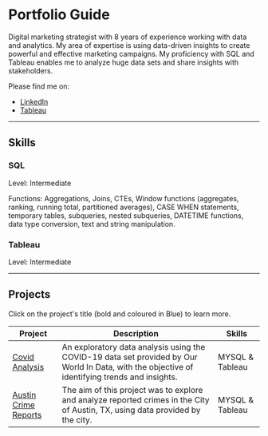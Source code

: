 # Portfolio Guide

Digital marketing strategist with 8 years of experience working with data and analytics. My area of expertise is using data-driven insights to create powerful and effective marketing campaigns. My proficiency with SQL and Tableau enables me to analyze huge data sets and share insights with stakeholders.

Please find me on:
- [LinkedIn](https://www.example.com](https://www.linkedin.com/in/scottcombes83/))
- [Tableau](https://public.tableau.com/app/profile/scott.combes)

---
## Skills

### SQL
Level: Intermediate

Functions: Aggregations, Joins, CTEs, Window functions (aggregates, ranking, running total, partitioned averages), CASE WHEN statements, temporary tables, subqueries, nested subqueries, DATETIME functions, data type conversion, text and string manipulation.

### Tableau
Level: Intermediate


---
## Projects

Click on the project's title (bold and coloured in Blue) to learn more.

| Project  | Description | Skills |
| ----------- | ----------- | ----------- |
| [Covid Analysis](https://github.com/Scombes/COVID_data_exploration) | An exploratory data analysis using the COVID-19 data set provided by Our World In Data, with the objective of identifying trends and insights. | MYSQL & Tableau |
| [Austin Crime Reports](https://github.com/Scombes/COVID_data_exploration](https://github.com/Scombes/Austin_crime_reports)) | The aim of this project was to explore and analyze reported crimes in the City of Austin, TX, using data provided by the city. | MYSQL & Tableau |

